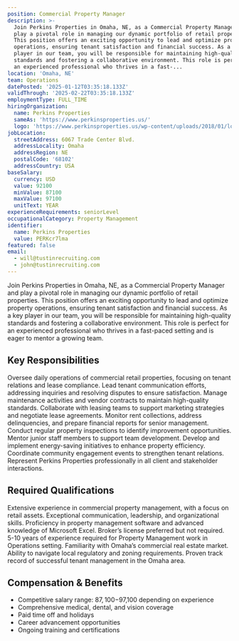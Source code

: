 ```yaml
---
position: Commercial Property Manager
description: >-
  Join Perkins Properties in Omaha, NE, as a Commercial Property Manager and
  play a pivotal role in managing our dynamic portfolio of retail properties.
  This position offers an exciting opportunity to lead and optimize property
  operations, ensuring tenant satisfaction and financial success. As a key
  player in our team, you will be responsible for maintaining high-quality
  standards and fostering a collaborative environment. This role is perfect for
  an experienced professional who thrives in a fast-...
location: 'Omaha, NE'
team: Operations
datePosted: '2025-01-12T03:35:18.133Z'
validThrough: '2025-02-22T03:35:18.133Z'
employmentType: FULL_TIME
hiringOrganization:
  name: Perkins Properties
  sameAs: 'https://www.perkinsproperties.us/'
  logo: 'https://www.perkinsproperties.us/wp-content/uploads/2018/01/logo-1.jpg'
jobLocation:
  streetAddress: 6067 Trade Center Blvd.
  addressLocality: Omaha
  addressRegion: NE
  postalCode: '68102'
  addressCountry: USA
baseSalary:
  currency: USD
  value: 92100
  minValue: 87100
  maxValue: 97100
  unitText: YEAR
experienceRequirements: seniorLevel
occupationalCategory: Property Management
identifier:
  name: Perkins Properties
  value: PERKcr7lma
featured: false
email:
  - will@tustinrecruiting.com
  - john@tustinrecruiting.com
---
```




Join Perkins Properties in Omaha, NE, as a Commercial Property Manager and play a pivotal role in managing our dynamic portfolio of retail properties. This position offers an exciting opportunity to lead and optimize property operations, ensuring tenant satisfaction and financial success. As a key player in our team, you will be responsible for maintaining high-quality standards and fostering a collaborative environment. This role is perfect for an experienced professional who thrives in a fast-paced setting and is eager to mentor a growing team.

## Key Responsibilities

Oversee daily operations of commercial retail properties, focusing on tenant relations and lease compliance. Lead tenant communication efforts, addressing inquiries and resolving disputes to ensure satisfaction. Manage maintenance activities and vendor contracts to maintain high-quality standards. Collaborate with leasing teams to support marketing strategies and negotiate lease agreements. Monitor rent collections, address delinquencies, and prepare financial reports for senior management. Conduct regular property inspections to identify improvement opportunities. Mentor junior staff members to support team development. Develop and implement energy-saving initiatives to enhance property efficiency. Coordinate community engagement events to strengthen tenant relations. Represent Perkins Properties professionally in all client and stakeholder interactions.

## Required Qualifications

Extensive experience in commercial property management, with a focus on retail assets. Exceptional communication, leadership, and organizational skills. Proficiency in property management software and advanced knowledge of Microsoft Excel. Broker’s license preferred but not required. 5-10 years of experience required for Property Management work in Operations setting. Familiarity with Omaha’s commercial real estate market. Ability to navigate local regulatory and zoning requirements. Proven track record of successful tenant management in the Omaha area.

## Compensation & Benefits

- Competitive salary range: $87,100-$97,100 depending on experience
- Comprehensive medical, dental, and vision coverage
- Paid time off and holidays
- Career advancement opportunities
- Ongoing training and certifications
